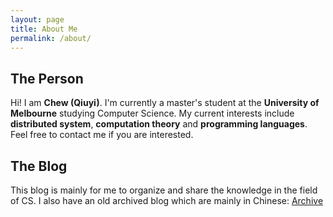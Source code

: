 ```yaml
---
layout: page
title: About Me
permalink: /about/
---
```


## The Person

Hi! I am **Chew (Qiuyi)**. I'm currently a master's student at the **University of Melbourne** studying Computer Science. My current interests include **distributed system**, **computation theory** and **programming languages**. Feel free to contact me if you are interested. 

## The Blog

This blog is mainly for me to organize and share the knowledge in the field of CS. I also have an old archived blog which are mainly in Chinese: [Archive](https://excitedspider.github.io/archive.excitedspider.github.io/)